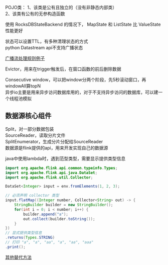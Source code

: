 POJO类：
1、该类是公有且独立的（没有非静态内部类）  
2、该类有公有的无参构造函数  


使用 RocksDBStateBackend 的情况下， MapState 和 ListState 比 ValueState 性能更好

状态可以设置TTL，有多种清理状态的方式  
python Datastream api不支持广播状态  

[广播流处理规则例子](https://nightlies.apache.org/flink/flink-docs-release-1.15/zh/docs/dev/datastream/fault-tolerance/broadcast_state/)

Evictor，用来在trigger触发后，在窗口函数的前后删除数据  

Consecutive window，可以把window分两个阶段，先5秒滚动窗口，再windowAll算topN  
异步io主要是用来异步访问数据库用的，对于不支持异步访问的数据库，可以建一个线程池模拟  

## 数据源核心组件

Split，对一部分数据包装  
SourceReader，读取分片文件  
SplitEnumerator，生成分片分配给SourceReader  
数据源是flink提供的api，用来开发实现自己的数据源  

java中使用lambda时，遇到范型类型，需要显示提供类型信息  
```java
import org.apache.flink.api.common.typeinfo.Types;
import org.apache.flink.api.java.DataSet;
import org.apache.flink.util.Collector;

DataSet<Integer> input = env.fromElements(1, 2, 3);

// 必须声明 collector 类型
input.flatMap((Integer number, Collector<String> out) -> {
    StringBuilder builder = new StringBuilder();
    for(int i = 0; i < number; i++) {
        builder.append("a");
        out.collect(builder.toString());
    }
})
// 显式提供类型信息
.returns(Types.STRING)
// 打印 "a", "a", "aa", "a", "aa", "aaa"
.print();
```
[其他替代方法](https://nightlies.apache.org/flink/flink-docs-release-1.15/zh/docs/dev/datastream/java_lambdas/)